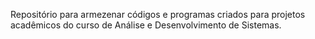 Repositório para armezenar códigos e programas criados para projetos acadêmicos do curso de Análise e Desenvolvimento de Sistemas.
